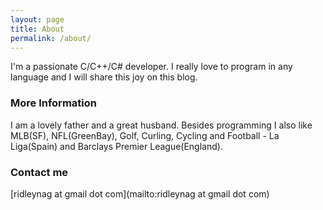```yaml
---
layout: page
title: About
permalink: /about/
---
```


I'm a passionate C/C++/C# developer. I really love to program in any language and I will share this joy on this blog.

### More Information

I am a lovely father and a great husband.
Besides programming I also like MLB(SF), NFL(GreenBay), Golf, Curling, Cycling and Football - La Liga(Spain) and Barclays Premier League(England).

### Contact me

[ridleynag at gmail dot com](mailto:ridleynag at gmail dot com)
